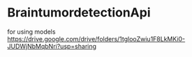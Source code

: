 # BraintumordetectionApi
for using models https://drive.google.com/drive/folders/1tglooZwiu1F8LkMKi0-JUDWjNbMqbNri?usp=sharing
